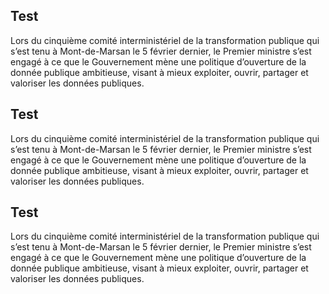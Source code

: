 ---
---

## Test

Lors du cinquième comité interministériel de la transformation publique qui s’est tenu à Mont-de-Marsan le 5 février dernier, le Premier ministre s’est engagé à ce que le Gouvernement mène une politique d’ouverture de la donnée publique ambitieuse, visant à mieux exploiter, ouvrir, partager et valoriser les données publiques.

## Test

Lors du cinquième comité interministériel de la transformation publique qui s’est tenu à Mont-de-Marsan le 5 février dernier, le Premier ministre s’est engagé à ce que le Gouvernement mène une politique d’ouverture de la donnée publique ambitieuse, visant à mieux exploiter, ouvrir, partager et valoriser les données publiques.

## Test

Lors du cinquième comité interministériel de la transformation publique qui s’est tenu à Mont-de-Marsan le 5 février dernier, le Premier ministre s’est engagé à ce que le Gouvernement mène une politique d’ouverture de la donnée publique ambitieuse, visant à mieux exploiter, ouvrir, partager et valoriser les données publiques.
